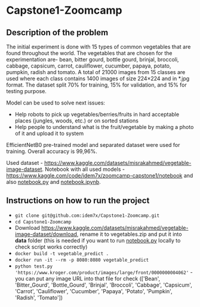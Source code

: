 # Capstone1-Zoomcamp

## Description of the problem

The initial experiment is done with 15 types of common vegetables that are found throughout the world. The vegetables that are chosen for the experimentation are- bean, bitter gourd, bottle gourd, brinjal, broccoli, cabbage, capsicum, carrot, cauliflower, cucumber, papaya, potato, pumpkin, radish and tomato. A total of 21000 images from 15 classes are used where each class contains 1400 images of size 224×224 and in *.jpg format. The dataset split 70% for training, 15% for validation, and 15% for testing purpose.

Model can be used to solve next issues: 
 - Help robots to pick up vegetables/berries/fruits in hard acceptable places (jungles, woods, etc.) or on sorted stations
 - Help people to understand what is the fruit/vegetable by making a photo of it and upload it to system

EfficientNetB0 pre-trained model and separated dataset were used for training. 
Overall accuracy is 99,96%. 

Used dataset - https://www.kaggle.com/datasets/misrakahmed/vegetable-image-dataset.
Notebook with all used models - https://www.kaggle.com/code/idem7x/zoomcamp-capstone1/notebook and also [notebook.py](notebook.py) and [notebook.ipynb](notebook.ipynb).

## Instructions on how to run the project

- `git clone git@github.com:idem7x/Capstone1-Zoomcamp.git`
- `cd Capstone1-Zoomcamp`
- Download https://www.kaggle.com/datasets/misrakahmed/vegetable-image-dataset/download, rename it to vegetables.zip and put it into **data** folder (this is needed if you want to run [notebook.py](notebook.py) locally to check script works correctly)
- `docker build -t vegetable_predict .`
- `docker run -it --rm -p 8080:8080 vegetable_predict`
- `python test.py 'https://www.kroger.com/product/images/large/front/0000000004062'` - you can put any image URL into that file for check (['Bean', 'Bitter_Gourd', 'Bottle_Gourd', 'Brinjal', 'Broccoli', 'Cabbage', 'Capsicum', 'Carrot', 'Cauliflower', 'Cucumber', 'Papaya', 'Potato', 'Pumpkin', 'Radish', 'Tomato'])
